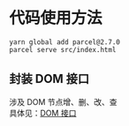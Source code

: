 # 代码使用方法

```shell
yarn global add parcel@2.7.0
parcel serve src/index.html
```

## 封装 DOM 接口

涉及 DOM 节点增、删、改、查  
具体见：[DOM 接口](./src/dom.js)
